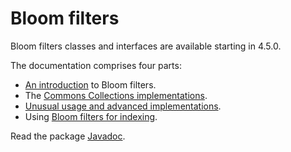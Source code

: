 <!---
 Licensed to the Apache Software Foundation (ASF) under one or more
 contributor license agreements.  See the NOTICE file distributed with
 this work for additional information regarding copyright ownership.
 The ASF licenses this file to You under the Apache License, Version 2.0
 (the "License"); you may not use this file except in compliance with
 the License.  You may obtain a copy of the License at

      http://www.apache.org/licenses/LICENSE-2.0

 Unless required by applicable law or agreed to in writing, software
 distributed under the License is distributed on an "AS IS" BASIS,
 WITHOUT WARRANTIES OR CONDITIONS OF ANY KIND, either express or implied.
 See the License for the specific language governing permissions and
 limitations under the License.
-->
 # Bloom filters

Bloom filters classes and interfaces are available starting in 4.5.0.

The documentation comprises four parts:
 * [An introduction](bloomFilters/intro.html) to Bloom filters.
 * The [Commons Collections implementations](bloomFilters/implementation.html).
 * [Unusual usage and advanced implementations](bloomFilters/advanced.html).
 * Using [Bloom filters for indexing](bloomFilters/multidimensional.html).
 
Read the package [Javadoc](apidocs/org/apache/commons/collections4/bloomfilter/package-summary.html).
